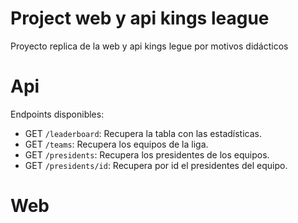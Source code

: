 # Project web y api kings league

Proyecto replica de la web y api kings legue por motivos didácticos

# Api

Endpoints disponibles:

- GET `/leaderboard`: Recupera la tabla con las estadísticas.
- GET `/teams`: Recupera los equipos de la liga.
- GET `/presidents`: Recupera los presidentes de los equipos.
- GET `/presidents/id`: Recupera por id el presidentes del equipo.

# Web
